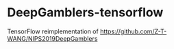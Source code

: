 # DeepGamblers-tensorflow
TensorFlow reimplementation of https://github.com/Z-T-WANG/NIPS2019DeepGamblers
